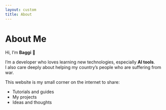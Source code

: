 ```yaml
---
layout: custom
title: About
---
```


# About Me

Hi, I’m **Baggi** 👋  

I’m a developer who loves learning new technologies, especially **AI tools**.  
I also care deeply about helping my country’s people who are suffering from war.  

This website is my small corner on the internet to share:
- Tutorials and guides  
- My projects  
- Ideas and thoughts
